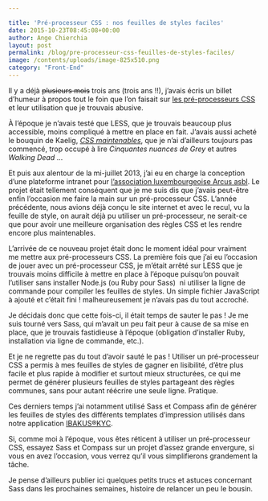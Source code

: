```yaml
---

title: 'Pré-processeur CSS : nos feuilles de styles faciles'
date: 2015-10-23T08:45:08+00:00
author: Ange Chierchia
layout: post
permalink: /blog/pre-processeur-css-feuilles-de-styles-faciles/
image: /contents/uploads/image-825x510.png
category: "Front-End"
---
```

Il y a déjà <del>plusieurs mois</del> trois ans (trois ans !!), j&rsquo;avais écris un billet d&rsquo;humeur à propos tout le foin que l&rsquo;on faisait sur [les pré-processeurs CSS](http://chierchia.fr/blog/preprocesseur-css-pourquoi/ "Quel intérêt à utiliser un préprocesseur CSS ?") et leur utilisation que je trouvais abusive.

À l&rsquo;époque je n&rsquo;avais testé que LESS, que je trouvais beaucoup plus accessible, moins compliqué à mettre en place en fait. J&rsquo;avais aussi acheté le bouquin de Kaelig, _<a title="CSS maintenables avec Sass & Compass" href="http://www.css-maintenables.fr/" target="_blank">CSS maintenables</a>_, que je n&rsquo;ai d&rsquo;ailleurs toujours pas commencé, trop occupé à lire _Cinquantes nuances de Grey_ et autres _Walking Dead_ &#8230;<!--more-->

Et puis aux alentour de la mi-juillet 2013, j&rsquo;ai eu en charge la conception d&rsquo;une plateforme intranet pour <a href="http://www.arcus.lu" target="_blank">l&rsquo;association luxembourgeoise Arcus asbl</a>. Le projet était tellement conséquent que je me suis dis que j&rsquo;avais peut-être enfin l&rsquo;occasion me faire la main sur un pré-processeur CSS. L&rsquo;année précédente, nous avions déjà conçu le site internet et avec le recul, vu la feuille de style, on aurait déjà pu utiliser un pré-processeur, ne serait-ce que pour avoir une meilleure organisation des règles CSS et les rendre encore plus maintenables.

L&rsquo;arrivée de ce nouveau projet était donc le moment idéal pour vraiment me mettre aux pré-processeurs CSS. La première fois que j&rsquo;ai eu l&rsquo;occasion de jouer avec un pré-processeur CSS, je m&rsquo;était arrêté sur LESS que je trouvais moins difficile à mettre en place à l&rsquo;époque puisqu&rsquo;on pouvait l&rsquo;utiliser sans installer Node.js (ou Ruby pour Sass)  ni utiliser la ligne de commande pour compiler les feuilles de styles. Un simple fichier JavaScript à ajouté et c&rsquo;était fini ! malheureusement je n&rsquo;avais pas du tout accroché.

Je décidais donc que cette fois-ci, il était temps de sauter le pas ! Je me suis tourné vers Sass, qui m&rsquo;avait un peu fait peur à cause de sa mise en place, que je trouvais fastidieuse à l&rsquo;époque (obligation d&rsquo;installer Ruby, installation via ligne de commande, etc.).

Et je ne regrette pas du tout d&rsquo;avoir sauté le pas ! Utiliser un pré-processeur CSS a permis à mes feuilles de styles de gagner en lisibilité, d&rsquo;être plus facile et plus rapide à modifier et surtout mieux structurées, ce qui me permet de générer plusieurs feuilles de styles partageant des règles communes, sans pour autant réécrire une seule ligne. Pratique.

Ces derniers temps j&rsquo;ai notamment utilisé Sass et Compass afin de générer les feuilles de styles des différents templates d&rsquo;impression utilisés dans notre application <a href="http://www.ibakus.com" target="_blank">IBAKUS®KYC</a>.

Si, comme moi à l&rsquo;époque, vous êtes réticent à utiliser un pré-processeur CSS, essayez Sass et Compass sur un projet d&rsquo;assez grande envergure, si vous en avez l&rsquo;occasion, vous verrez qu&rsquo;il vous simplifierons grandement la tâche.

Je pense d&rsquo;ailleurs publier ici quelques petits trucs et astuces concernant Sass dans les prochaines semaines, histoire de relancer un peu le bousin.